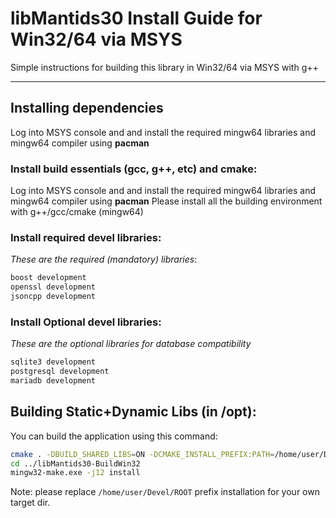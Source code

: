 # libMantids30 Install Guide for Win32/64 via MSYS

Simple instructions for building this library in Win32/64 via MSYS with g++

***

## Installing dependencies

Log into MSYS console and and  install the required mingw64 libraries and mingw64 compiler using __pacman__

### Install build essentials (gcc, g++, etc) and cmake:

Log into MSYS console and and  install the required mingw64 libraries and mingw64 compiler using __pacman__
Please install all the building environment with g++/gcc/cmake (mingw64)

### Install required devel libraries:

*These are the required (mandatory) libraries*:

```bash
boost development
openssl development
jsoncpp development
```

### Install Optional devel libraries:

*These are the optional libraries for database compatibility*

```bash
sqlite3 development
postgresql development
mariadb development
```

## Building Static+Dynamic Libs (in /opt):

You can build the application using this command:

```bash
cmake . -DBUILD_SHARED_LIBS=ON -DCMAKE_INSTALL_PREFIX:PATH=/home/user/Devel/ROOT -DCMAKE_INSTALL_LIBDIR=lib -B../libMantids30-BuildWin32 -DCMAKE_C_COMPILER=/mingw64/bin/gcc.exe -DCMAKE_CXX_COMPILER=/mingw64/bin/g++.exe -G "MinGW Makefiles"
cd ../libMantids30-BuildWin32
mingw32-make.exe -j12 install
```
Note: please replace `/home/user/Devel/ROOT` prefix installation for your own target dir.
